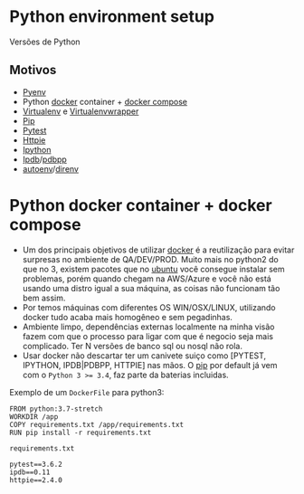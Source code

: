 # Python environment setup

Versões de Python​

Motivos
-------
* [Pyenv](https://github.com/pyenv/pyenv)
* Python [docker](https://www.docker.com/) container + [docker compose](https://docs.docker.com/compose/)
* [Virtualenv](https://virtualenv.pypa.io/en/latest/) e [Virtualenvwrapper](https://virtualenvwrapper.readthedocs.io/en/latest/)
* [Pip](https://pip.pypa.io/en/stable/)
* [Pytest](https://docs.pytest.org/en/6.2.x/)
* [Httpie](https://httpie.io/)
* [Ipython](https://ipython.org/)
* [Ipdb](https://github.com/gotcha/ipdb)/[pdbpp](https://github.com/pdbpp/pdbpp)
* [autoenv](https://github.com/inishchith/autoenv)/[direnv](https://github.com/andrewp-as-is/direnv.py)


Python docker container + docker compose
========================================
* Um dos principais objetivos de utilizar [docker](https://www.docker.com/) é a reutilização para evitar surpresas no ambiente de QA/DEV/PROD. Muito mais no python2 do que no 3, existem pacotes que no [ubuntu](https://ubuntu.com/) você consegue instalar sem problemas, porém quando chegam na AWS/Azure e você não está usando uma distro igual a sua máquina, as coisas não funcionam tão bem assim.
* Por temos máquinas com diferentes OS WIN/OSX/LINUX, utilizando docker tudo acaba mais homogêneo e sem pegadinhas.
* Ambiente limpo, dependências externas localmente na minha visão fazem com que o processo para ligar com que é negocio seja mais complicado. Ter N versões de banco sql ou nosql não rola.
* Usar docker não descartar ter um canivete suiço como [PYTEST, IPYTHON, IPDB|PDBPP, HTTPIE] nas mãos. O [pip](https://pip.pypa.io/en/stable/installing/) por default já vem com o `Python 3 >= 3.4`, faz parte da baterias incluidas. 

Exemplo de um `DockerFile` para python3:
```shell
FROM python:3.7-stretch
WORKDIR /app
COPY requirements.txt /app/requirements.txt
RUN pip install -r requirements.txt
```

`requirements.txt`
```shell
pytest==3.6.2
ipdb==0.11
httpie==2.4.0
```
